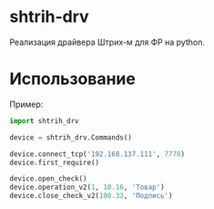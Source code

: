 # shtrih-drv
Реализация драйвера Штрих-м для ФР на python.
# Использование
Пример:
```python
import shtrih_drv

device = shtrih_drv.Commands()

device.connect_tcp('192.168.137.111', 7778)
device.first_require()

device.open_check()
device.operation_v2(1, 10.16, 'Товар')
device.close_check_v2(100.33, 'Подпись')
```
